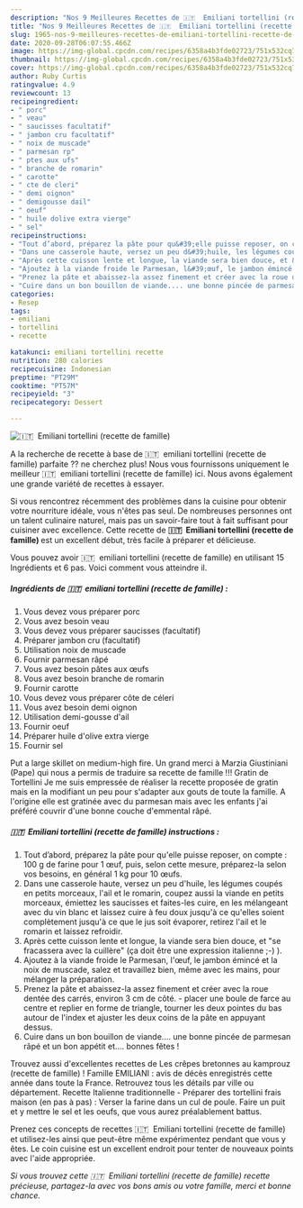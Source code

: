 ```yaml
---
description: "Nos 9 Meilleures Recettes de 🇮🇹 ️ Emiliani tortellini (recette de famille)"
title: "Nos 9 Meilleures Recettes de 🇮🇹 ️ Emiliani tortellini (recette de famille)"
slug: 1965-nos-9-meilleures-recettes-de-emiliani-tortellini-recette-de-famille
date: 2020-09-28T06:07:55.466Z
image: https://img-global.cpcdn.com/recipes/6358a4b3fde02723/751x532cq70/🇮🇹-️-emiliani-tortellini-recette-de-famille-photo-principale-de-la-recette.jpg
thumbnail: https://img-global.cpcdn.com/recipes/6358a4b3fde02723/751x532cq70/🇮🇹-️-emiliani-tortellini-recette-de-famille-photo-principale-de-la-recette.jpg
cover: https://img-global.cpcdn.com/recipes/6358a4b3fde02723/751x532cq70/🇮🇹-️-emiliani-tortellini-recette-de-famille-photo-principale-de-la-recette.jpg
author: Ruby Curtis
ratingvalue: 4.9
reviewcount: 13
recipeingredient:
- " porc"
- " veau"
- " saucisses facultatif"
- " jambon cru facultatif"
- " noix de muscade"
- " parmesan rp"
- " ptes aux ufs"
- " branche de romarin"
- " carotte"
- " cte de cleri"
- " demi oignon"
- " demigousse dail"
- " oeuf"
- " huile dolive extra vierge"
- " sel"
recipeinstructions:
- "Tout d’abord, préparez la pâte pour qu&#39;elle puisse reposer, on compte : 100 g de farine pour 1 œuf, puis, selon cette mesure, préparez-la selon vos besoins, en général 1 kg pour 10 œufs."
- "Dans une casserole haute, versez un peu d&#39;huile, les légumes coupés en petits morceaux, l&#39;ail et le romarin, coupez aussi la viande en petits morceaux, émiettez les saucisses et faites-les cuire, en les mélangeant avec du vin blanc et laissez cuire à feu doux jusqu&#39;à ce qu&#39;elles soient complètement jusqu&#39;à ce que le jus soit évaporer, retirez l&#39;ail et le romarin et laissez refroidir."
- "Après cette cuisson lente et longue, la viande sera bien douce, et &#34;se fracassera avec la cuillère&#34; (ça doit être une expression italienne ;-) )."
- "Ajoutez à la viande froide le Parmesan, l&#39;œuf, le jambon émincé et la noix de muscade, salez et travaillez bien, même avec les mains, pour mélanger la préparation."
- "Prenez la pâte et abaissez-la assez finement et créer avec la roue dentée des carrés, environ 3 cm de côté.  placer une boule de farce au centre et replier en forme de triangle, tourner les deux pointes du bas autour de l&#39;index et ajuster les deux coins de la pâte en appuyant dessus."
- "Cuire dans un bon bouillon de viande.... une bonne pincée de parmesan râpé et un bon appétit et.... bonnes fêtes !"
categories:
- Resep
tags:
- emiliani
- tortellini
- recette

katakunci: emiliani tortellini recette 
nutrition: 280 calories
recipecuisine: Indonesian
preptime: "PT29M"
cooktime: "PT57M"
recipeyield: "3"
recipecategory: Dessert

---
```



![🇮🇹 ️ Emiliani tortellini (recette de famille)](https://img-global.cpcdn.com/recipes/6358a4b3fde02723/751x532cq70/🇮🇹-️-emiliani-tortellini-recette-de-famille-photo-principale-de-la-recette.jpg)

A la recherche de recette à base de 🇮🇹 ️ emiliani tortellini (recette de famille) parfaite ?? ne cherchez plus! Nous vous fournissons uniquement le meilleur 🇮🇹 ️ emiliani tortellini (recette de famille) ici. Nous avons également une grande variété de recettes à essayer.

Si vous rencontrez récemment des problèmes dans la cuisine pour obtenir votre nourriture idéale, vous n'êtes pas seul. De nombreuses personnes ont un talent culinaire naturel, mais pas un savoir-faire tout à fait suffisant pour cuisiner avec excellence. Cette recette de <strong> 🇮🇹 ️ Emiliani tortellini (recette de famille) </strong> est un excellent début, très facile à préparer et délicieuse.

<!--inarticleads1-->

Vous pouvez avoir 🇮🇹 ️ emiliani tortellini (recette de famille) en utilisant 15 Ingrédients et 6 pas. Voici comment vous atteindre il.

##### Ingrédients de 🇮🇹 ️ emiliani tortellini (recette de famille) :

1. Vous devez vous préparer  porc
1. Vous avez besoin  veau
1. Vous devez vous préparer  saucisses (facultatif)
1. Préparer  jambon cru (facultatif)
1. Utilisation  noix de muscade
1. Fournir  parmesan râpé
1. Vous avez besoin  pâtes aux œufs
1. Vous avez besoin  branche de romarin
1. Fournir  carotte
1. Vous devez vous préparer  côte de céleri
1. Vous avez besoin  demi oignon
1. Utilisation  demi-gousse d&#39;ail
1. Fournir  oeuf
1. Préparer  huile d&#39;olive extra vierge
1. Fournir  sel


Put a large skillet on medium-high fire. Un grand merci à Marzia Giustiniani (Pape) qui nous a permis de traduire sa recette de famille !!! Gratin de Tortellini Je me suis empressée de réaliser la recette proposée de gratin mais en la modifiant un peu pour s&#39;adapter aux gouts de toute la famille. A l&#39;origine elle est gratinée avec du parmesan mais avec les enfants j&#39;ai préféré couvrir d&#39;une bonne couche d&#39;emmental râpé. 

<!--inarticleads2-->

##### 🇮🇹 ️ Emiliani tortellini (recette de famille) instructions :

1. Tout d’abord, préparez la pâte pour qu&#39;elle puisse reposer, on compte : 100 g de farine pour 1 œuf, puis, selon cette mesure, préparez-la selon vos besoins, en général 1 kg pour 10 œufs.
1. Dans une casserole haute, versez un peu d&#39;huile, les légumes coupés en petits morceaux, l&#39;ail et le romarin, coupez aussi la viande en petits morceaux, émiettez les saucisses et faites-les cuire, en les mélangeant avec du vin blanc et laissez cuire à feu doux jusqu&#39;à ce qu&#39;elles soient complètement jusqu&#39;à ce que le jus soit évaporer, retirez l&#39;ail et le romarin et laissez refroidir.
1. Après cette cuisson lente et longue, la viande sera bien douce, et &#34;se fracassera avec la cuillère&#34; (ça doit être une expression italienne ;-) ).
1. Ajoutez à la viande froide le Parmesan, l&#39;œuf, le jambon émincé et la noix de muscade, salez et travaillez bien, même avec les mains, pour mélanger la préparation.
1. Prenez la pâte et abaissez-la assez finement et créer avec la roue dentée des carrés, environ 3 cm de côté.  - placer une boule de farce au centre et replier en forme de triangle, tourner les deux pointes du bas autour de l&#39;index et ajuster les deux coins de la pâte en appuyant dessus.
1. Cuire dans un bon bouillon de viande.... une bonne pincée de parmesan râpé et un bon appétit et.... bonnes fêtes !


Trouvez aussi d&#39;excellentes recettes de Les crêpes bretonnes au kamprouz (recette de famille) ! Famille EMILIANI : avis de décès enregistrés cette année dans toute la France. Retrouvez tous les détails par ville ou département. Recette Italienne traditionnelle - Préparer des tortellini frais maison (en pas à pas) : Verser la farine dans un cul de poule. Faire un puit et y mettre le sel et les oeufs, que vous aurez préalablement battus. 

<!--inarticleads1-->

<p>
Prenez ces concepts de recettes 🇮🇹 ️ Emiliani tortellini (recette de famille) et utilisez-les ainsi que peut-être même expérimentez pendant que vous y êtes. Le coin cuisine est un excellent endroit pour tenter de nouveaux points avec l'aide appropriée.
</p>

<p>
<i>Si vous trouvez cette 🇮🇹 ️ Emiliani tortellini (recette de famille) recette précieuse, partagez-la avec vos bons amis ou votre famille, merci et bonne chance.</i>
</p>
